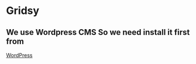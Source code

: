 # Gridsy
## We use Wordpress CMS So we need install it first from
<a href="https://wordpress.org/download/">WordPress</a>
